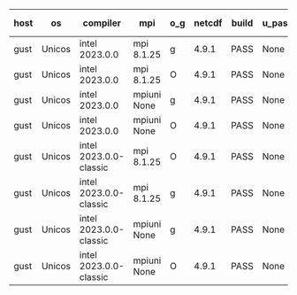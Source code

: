 

| host     | os       | compiler                              | mpi                      | o_g        | netcdf        | build       | u_pass          | u_fail          | s_pass            | s_fail            | e_pass             | e_fail             | nuopc_pass       | nuopc_fail       | artifacts link          |
|----------|----------|---------------------------------------|--------------------------|------------|---------------|-------------|-----------------|-----------------|-------------------|-------------------|--------------------|--------------------|------------------|------------------|-------------------------|
| gust | Unicos | intel 2023.0.0 | mpi 8.1.25  | g | 4.9.1  | PASS | None | None | None | None | None | None | None | None | <a href="https://github.com/esmf-org/esmf-test-artifacts/tree/b30aa24ea595bfc56f101ff107d84f98d79f000b/fix_buffer-overflow/intel/2023.0.0/g/mpi/8.1.25" target="_blank">b30aa24</a> | 
| gust | Unicos | intel 2023.0.0 | mpi 8.1.25  | O | 4.9.1  | PASS | None | None | None | None | None | None | None | None | <a href="https://github.com/esmf-org/esmf-test-artifacts/tree/b7f6d0345290e00cba73d47972cc57f63f7f046c/fix_buffer-overflow/intel/2023.0.0/O/mpi/8.1.25" target="_blank">b7f6d03</a> | 
| gust | Unicos | intel 2023.0.0 | mpiuni None  | g | 4.9.1  | PASS | None | None | None | None | None | None | None | None | <a href="https://github.com/esmf-org/esmf-test-artifacts/tree/bbf4d732c3a24d52e6ce343a42e9fa8b03fc6932/fix_buffer-overflow/intel/2023.0.0/g/mpiuni/None" target="_blank">bbf4d73</a> | 
| gust | Unicos | intel 2023.0.0 | mpiuni None  | O | 4.9.1  | PASS | None | None | None | None | None | None | None | None | <a href="https://github.com/esmf-org/esmf-test-artifacts/tree/f25d93d37df9fcfaadf6d1ac7609a1eeac59c063/fix_buffer-overflow/intel/2023.0.0/O/mpiuni/None" target="_blank">f25d93d</a> | 
| gust | Unicos | intel 2023.0.0-classic | mpi 8.1.25  | O | 4.9.1  | PASS | None | None | None | None | None | None | None | None | <a href="https://github.com/esmf-org/esmf-test-artifacts/tree/f1b29864d9e6270cdcec435b2df6c8c9f59c1b95/fix_buffer-overflow/intel/2023.0.0-classic/O/mpi/8.1.25" target="_blank">f1b2986</a> | 
| gust | Unicos | intel 2023.0.0-classic | mpi 8.1.25  | g | 4.9.1  | PASS | None | None | None | None | None | None | None | None | <a href="https://github.com/esmf-org/esmf-test-artifacts/tree/98503ef7362106f082433c444f490552799a5288/fix_buffer-overflow/intel/2023.0.0-classic/g/mpi/8.1.25" target="_blank">98503ef</a> | 
| gust | Unicos | intel 2023.0.0-classic | mpiuni None  | g | 4.9.1  | PASS | None | None | None | None | None | None | None | None | <a href="https://github.com/esmf-org/esmf-test-artifacts/tree/19df00405138c351861dfd099e71ca8aa886c3a2/fix_buffer-overflow/intel/2023.0.0-classic/g/mpiuni/None" target="_blank">19df004</a> | 
| gust | Unicos | intel 2023.0.0-classic | mpiuni None  | O | 4.9.1  | PASS | None | None | None | None | None | None | None | None | <a href="https://github.com/esmf-org/esmf-test-artifacts/tree/47e565e2672ddd9b4bcb3d5937f56be76e91690d/fix_buffer-overflow/intel/2023.0.0-classic/O/mpiuni/None" target="_blank">47e565e</a> | 
